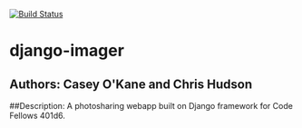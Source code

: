 [![Build Status](https://travis-ci.org/Casey0Kane/django-imager.svg?branch=master)](https://travis-ci.org/Casey0Kane/django-imager)

# django-imager

## Authors: Casey O'Kane and Chris Hudson

##Description:
A photosharing webapp built on Django framework for Code Fellows 401d6.
